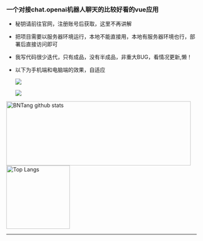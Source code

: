 ### 一个对接chat.openai机器人聊天的比较好看的vue应用

- 秘钥请前往官网，注册账号后获取，这里不再讲解

- 把项目需要以服务器环境运行，本地不能直接用，本地有服务器环境也行，部署后直接访问即可

- 我写代码很少迭代，只有成品，没有半成品，非重大BUG，看情况更新,懒！

- 以下为手机端和电脑端的效果，自适应

  ![](https://tuchuangs.com/imgs/2022/12/12/00423b0b75b1838d.png)

  

  ![](https://tuchuangs.com/imgs/2022/12/12/195609b7437d6903.jpg)

<a href="https://github.com/anuraghazra/github-readme-stats">
  <img align="center" src="https://github-readme-stats.vercel.app/api?username=BNTang&hide=prs&count_private=true&show_icons=true&theme=material-palenight" alt="BNTang github stats" width="488" height="170" />
</a>

  <img align="center" src="https://github-readme-stats.vercel.app/api/top-langs/?username=BNTang&layout=compact&theme=material-palenight" alt="Top Langs" height="168" />


-----------------------------------
